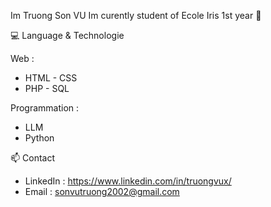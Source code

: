 Im Truong Son VU 
Im curently student of Ecole Iris 1st year 👋

💻 Language & Technologie

Web :

* HTML - CSS
* PHP - SQL

Programmation :

* LLM 
* Python

📫 Contact

* LinkedIn : https://www.linkedin.com/in/truongvux/
* Email : sonvutruong2002@gmail.com
